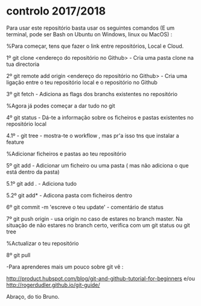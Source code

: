 # controlo 2017/2018

Para usar este repositório basta usar os seguintes comandos (E um terminal, pode ser Bash on Ubuntu on Windows, linux ou MacOS) : 

%Para começar, tens que fazer o link entre repositórios, Local e Cloud.


1º  git clone <endereço do repositório no Github> - Cria uma pasta clone na tua directoria 

2º  git remote add origin <endereço do repositório no Github> -  Cria uma ligação entre o teu repositório local e o repositório no Github

3º  git fetch - Adiciona as flags dos branchs existentes no repositório

%Agora já podes começar a dar tudo no git


4º  git status - Dá-te a informação sobre os ficheiros e pastas existentes no repositório local

4.1º - git tree - mostra-te o workflow , mas pr'a isso tns que instalar a feature

%Adicionar ficheiros e pastas ao teu repositório


5º git add <nomedoficheiro> - Adicionar um ficheiro ou uma pasta ( mas não adiciona o que está dentro da pasta)

5.1º git add . - Adiciona tudo

5.2º git add* <nomedapasta> - Adicona pasta com ficheiros dentro


6º git commit -m 'escreve o teu update' - comentário de status

7º git push origin - usa origin no caso de estares no branch master. Na situação de não estares no branch certo, verifica com um git status ou git tree 

%Actualizar o teu repositório 

8º git pull

-Para aprenderes mais um pouco sobre git vê : 

http://product.hubspot.com/blog/git-and-github-tutorial-for-beginners
e/ou
http://rogerdudler.github.io/git-guide/ 
 

Abraço,
do tio Bruno.
